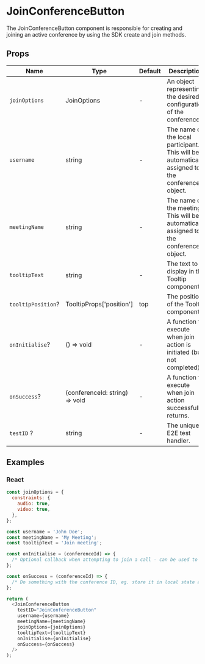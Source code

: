 # JoinConferenceButton

The JoinConferenceButton component is responsible for creating and joining an active conference by using the SDK create and join methods.

## Props

| Name               | Type                           | Default | Description                                                                                      |
| ------------------ | ------------------------------ | ------- | ------------------------------------------------------------------------------------------------ |
| `joinOptions`      | JoinOptions                    | -       | An object representing the desired configuration of the conference.                              |
| `username`         | string                         | -       | The name of the local participant. This will be automatically assigned to the conference object. |
| `meetingName`      | string                         | -       | The name of the meeting. This will be automatically assigned to the conference object.           |
| `tooltipText`      | string                         | -       | The text to display in the Tooltip component.                                                    |
| `tooltipPosition`? | TooltipProps['position']       | top     | The position of the Tooltip component.                                                           |
| `onInitialise`?    | () => void                     | -       | A function to execute when join action is initiated (but not completed).                         |
| `onSuccess`?       | (conferenceId: string) => void | -       | A function to execute when join action successfully returns.                                     |
| `testID` ?         | string                         | -       | The unique E2E test handler.                                                                     |

## Examples

### React

```javascript
const joinOptions = {
  constraints: {
    audio: true,
    video: true,
  },
};

const username = 'John Doe';
const meetingName = 'My Meeting';
const tooltipText = 'Join meeting';

const onInitialise = (conferenceId) => {
  /* Optional callback when attempting to join a call - can be used to (for example) toggle UI loading state */
};

const onSuccess = (conferenceId) => {
  /* Do something with the conference ID, eg. store it in local state and pass it to <Conference /> */
};

return (
  <JoinConferenceButton
    testID="JoinConferenceButton"
    username={username}
    meetingName={meetingName}
    joinOptions={joinOptions}
    tooltipText={tooltipText}
    onInitialise={onInitialise}
    onSuccess={onSuccess}
  />
);
```
